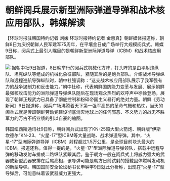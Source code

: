 # 朝鲜阅兵展示新型洲际弹道导弹和战术核应用部队，韩媒解读

【环球时报驻韩国特约记者 刘媛 环球时报特约记者
金惠真】朝鲜媒体报道称，朝鲜8日为庆祝朝鲜人民军建军75周年，在平壤金日成广场举行大规模阅兵式。韩媒9日称，阅兵式上最引人瞩目的是朝鲜新型洲际弹道导弹（ICBM）和战术核应用部队。

![](https://inews.gtimg.com/newsapp_bt/0/15653302791/1000)
据朝中社9日报道，8日晚举行的阅兵式机械化方阵，打头阵的是由平射炮纵队、坦克纵队等组成的机械化象征部队，紧随其后的是炮兵部队。介绍战术导弹纵队和远程巡航导弹纵队时，朝中社强调称：“这支战术核应用部队展示了我军强有力的战争遏制力和反击能力。”朝中社称，代表朝鲜国防能力变革与发展、展示朝鲜最强核攻击能力的洲际弹道导弹纵队随后在现场观众热烈的欢呼声中徐徐登场，展现了朝鲜正规武力已具备了彻底控制和粉碎帝国主义暴行的绝对力量。朝鲜《劳动新闻》9日报道称，阅兵广场沸腾着天下第一强军高昂的革命气概和热忱，当天的阅兵式就是传颂朝鲜劳动党建设彻底消灭地球上的任何邪恶、不义势力的战无不胜军力的万古不朽业绩的引以自豪的缩图。

韩国纽西斯通讯社9日称，朝鲜阅兵式出现了KN-25超大型火箭炮、朝鲜版“伊斯坎德尔”KN-23、“火星-17”型ICBM等大量战略、战术弹道导弹。其中，“火星-17”型洲际弹道导弹（ICBM）射程超过1.5万公里，是全球目前块头最大的ICBM。报道还称，值得一提的是，“火星-17”型洲际弹道导弹领队，搭载中远程导弹的移动发射车排成二路纵队紧跟其后。鉴于朝方一般在阅兵式上将威力强大的武器或新型武器安排在后尾亮相，该导弹可能是朝方日前试射的搭载固体燃料发动机的新型导弹。韩国国防安全论坛秘书长申钟宇9日就此分析称，出现在“火星-17”型导弹后，可能意味着该武器威力更强大。

